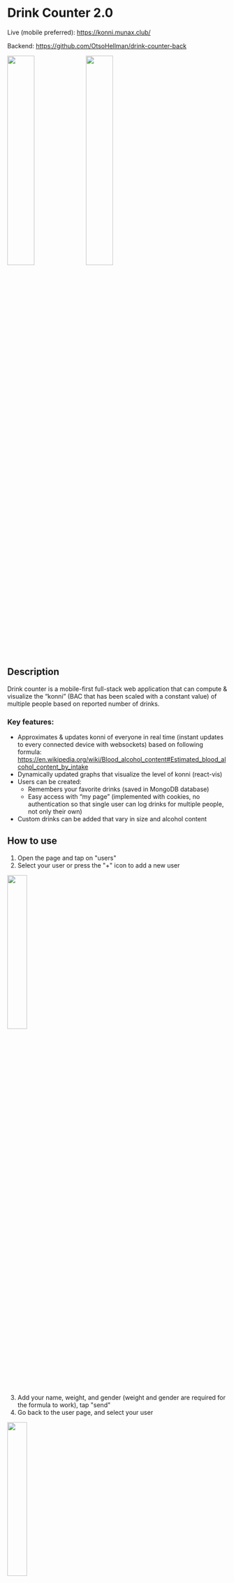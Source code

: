 # Drink Counter 2.0

Live (mobile preferred): https://konni.munax.club/

Backend: https://github.com/OtsoHellman/drink-counter-back

<img src=https://i.imgur.com/n8y8mVW.jpg width="35%"> <img align="top" src=https://i.imgur.com/RtwC6GN.jpg width="35%">

## Description

Drink counter is a mobile-first full-stack web application that can compute & visualize the “konni” (BAC that has been scaled with a constant value) of multiple people based on reported number of drinks.

### Key features:

-	Approximates & updates konni of everyone in real time (instant updates to every connected device with websockets) based on following formula: https://en.wikipedia.org/wiki/Blood_alcohol_content#Estimated_blood_alcohol_content_by_intake
-	Dynamically updated graphs that visualize the level of konni (react-vis)
-	Users can be created:
    -	Remembers your favorite drinks (saved in MongoDB database)
    -	Easy access with “my page” (implemented with cookies, no authentication so that single user can log drinks for multiple people, not only their own)
-	Custom drinks can be added that vary in size and alcohol content

## How to use

1. Open the page and tap on "users"
2. Select your user or press the "+" icon to add a new user
<img src=https://i.imgur.com/1fyna91.jpg width="30%">


3. Add your name, weight, and gender (weight and gender are required for the formula to work), tap "send"
4. Go back to the user page, and select your user

<img src=https://i.imgur.com/XDcehnB.jpg width="30%">

5. Tap "set as my user" to link "my page" tab to your user
6. Tap on drink name (or add your own) to start the visualization!

<img src=https://i.imgur.com/gQs4Jj6.jpg width="30%">

----------------

This project was bootstrapped with [Create React App](https://github.com/facebook/create-react-app).

## Available Scripts

In the project directory, you can run:

### `npm start`

Runs the app in the development mode.<br>
Open [http://localhost:3000](http://localhost:3000) to view it in the browser.

The page will reload if you make edits.<br>
You will also see any lint errors in the console.

### `npm test`

Launches the test runner in the interactive watch mode.<br>
See the section about [running tests](https://facebook.github.io/create-react-app/docs/running-tests) for more information.

### `npm run build`

Builds the app for production to the `build` folder.<br>
It correctly bundles React in production mode and optimizes the build for the best performance.

The build is minified and the filenames include the hashes.<br>
Your app is ready to be deployed!

See the section about [deployment](https://facebook.github.io/create-react-app/docs/deployment) for more information.

### `npm run eject`

**Note: this is a one-way operation. Once you `eject`, you can’t go back!**

If you aren’t satisfied with the build tool and configuration choices, you can `eject` at any time. This command will remove the single build dependency from your project.

Instead, it will copy all the configuration files and the transitive dependencies (Webpack, Babel, ESLint, etc) right into your project so you have full control over them. All of the commands except `eject` will still work, but they will point to the copied scripts so you can tweak them. At this point you’re on your own.

You don’t have to ever use `eject`. The curated feature set is suitable for small and middle deployments, and you shouldn’t feel obligated to use this feature. However we understand that this tool wouldn’t be useful if you couldn’t customize it when you are ready for it.

## Learn More

You can learn more in the [Create React App documentation](https://facebook.github.io/create-react-app/docs/getting-started).

To learn React, check out the [React documentation](https://reactjs.org/).
